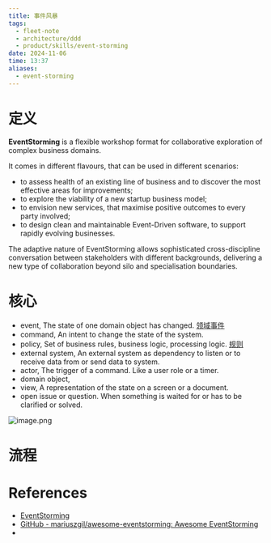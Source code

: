 ```yaml
---
title: 事件风暴
tags:
  - fleet-note
  - architecture/ddd
  - product/skills/event-storming
date: 2024-11-06
time: 13:37
aliases:
  - event-storming
---
```

# 定义

**EventStorming** is a flexible workshop format for collaborative exploration of complex business domains.

It comes in different flavours, that can be used in different scenarios:

- to assess health of an existing line of business and to discover the most effective areas for improvements;
- to explore the viability of a new startup business model;
- to envision new services, that maximise positive outcomes to every party involved;
- to design clean and maintainable Event-Driven software, to support rapidly evolving businesses.

The adaptive nature of EventStorming allows sophisticated cross-discipline conversation between stakeholders with different backgrounds, delivering a new type of collaboration beyond silo and specialisation boundaries.

# 核心

* event, The state of one domain object has changed. [领域事件](领域事件.md)
* command, An intent to change the state of the system.
* policy, Set of business rules, business logic, processing logic. [规则](规则.md)
* external system, An external system as dependency to listen or to receive data from or send data to system.
* actor, The trigger of a command. Like a user role or a timer.
* domain object,
* view, A representation of the state on a screen or a document.
* open issue or question. When something is waited for or has to be clarified or solved.

![image.png](https://images.hnzhrh.com/note/20241106212325.png)


# 流程




# References

* [EventStorming](https://www.eventstorming.com/)
* [GitHub - mariuszgil/awesome-eventstorming: Awesome EventStorming](https://github.com/mariuszgil/awesome-eventstorming)
*

